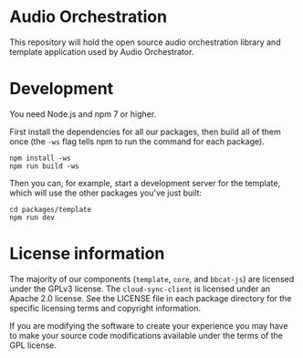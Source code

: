 # Audio Orchestration

This repository will hold the open source audio orchestration library and template application used by Audio Orchestrator.

# Development

You need Node.js and npm 7 or higher.

First install the dependencies for all our packages, then build all of them once (the `-ws` flag tells npm to run the command for each package).

```
npm install -ws
npm run build -ws
```

Then you can, for example, start a development server for the template, which will use the other packages you've just built:

```
cd packages/template
npm run dev
```

# License information

The majority of our components (`template`, `core`, and `bbcat-js`) are licensed under the GPLv3 license. The `cloud-sync-client` is licensed under an Apache 2.0 license. See the LICENSE file in each package directory for the specific licensing terms and copyright information.

If you are modifying the software to create your experience you may have to make your source code modifications available under the terms of the GPL license.
